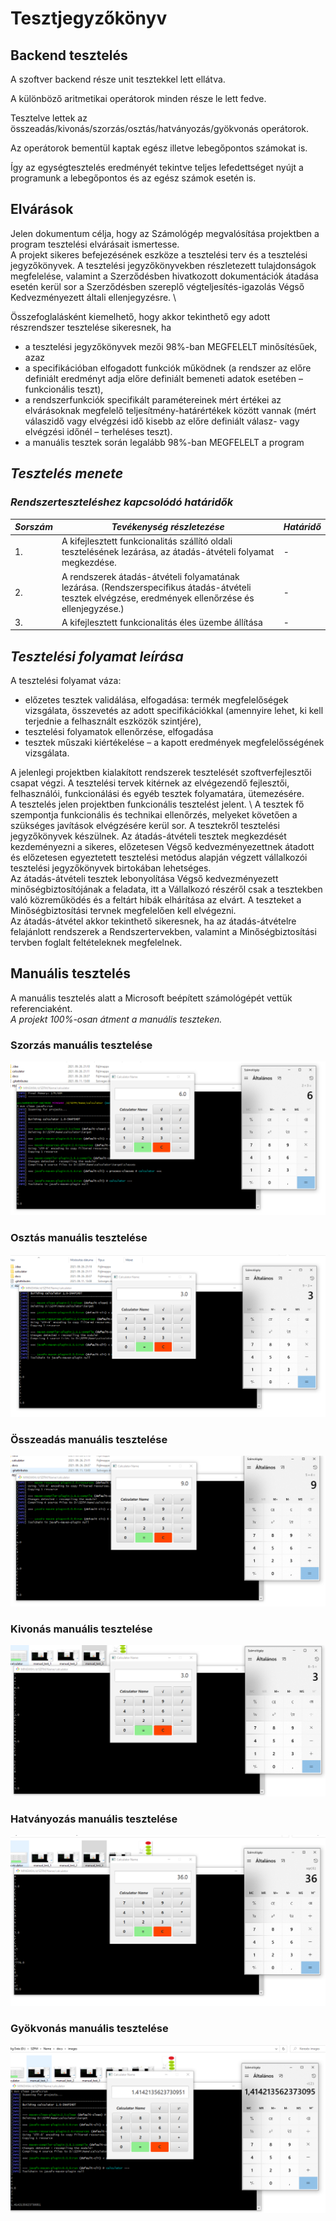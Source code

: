 # **Tesztjegyzőkönyv**

## **Backend tesztelés**

A szoftver backend része unit tesztekkel lett ellátva.

A különböző aritmetikai operátorok minden része le lett fedve.

Tesztelve lettek az összeadás/kivonás/szorzás/osztás/hatványozás/gyökvonás operátorok.

Az operátorok bementül kaptak egész illetve lebegőpontos számokat is.

Így az egységtesztelés eredményét tekintve teljes lefedettséget nyújt a programunk a lebegőpontos és az egész számok esetén is. 

## **Elvárások**
Jelen dokumentum célja, hogy az Számológép megvalósítása projektben a program
tesztelési elvárásait ismertesse. \
A projekt sikeres befejezésének eszköze a tesztelési terv és a tesztelési jegyzőkönyvek. A
tesztelési jegyzőkönyvekben részletezett tulajdonságok megfelelése, valamint a
Szerződésben hivatkozott dokumentációk átadása esetén kerül sor a Szerződésben szereplő
végteljesítés-igazolás Végső Kedvezményezett általi ellenjegyzésre. \

Összefoglalásként kiemelhető, hogy akkor tekinthető egy adott részrendszer tesztelése
sikeresnek, ha
- a tesztelési jegyzőkönyvek mezői 98%-ban MEGFELELT minősítésűek, azaz
- a specifikációban elfogadott funkciók működnek (a rendszer az előre definiált
eredményt adja előre definiált bemeneti adatok esetében – funkcionális teszt),
- a rendszerfunkciók specifikált paramétereinek mért értékei az elvárásoknak
megfelelő teljesítmény-határértékek között vannak (mért válaszidő vagy elvégzési
idő kisebb az előre definiált válasz- vagy elvégzési időnél – terheléses teszt).
- a manuális tesztek során legalább 98%-ban MEGFELELT a program

## *Tesztelés menete*

### *Rendszerteszteléshez kapcsolódó határidők*
| *Sorszám* | *Tevékenység részletezése* | *Határidő* |
| ----------- | ----------- | ----------- |
| 1.| A kifejlesztett funkcionalitás szállító oldali tesztelésének lezárása, az átadás-átvételi folyamat megkezdése.  | - |
| 2.| A rendszerek átadás-átvételi folyamatának lezárása. (Rendszerspecifikus átadás-átvételi tesztek elvégzése, eredmények ellenőrzése és ellenjegyzése.)  | - |
| 3.| A kifejlesztett funkcionalitás éles üzembe állítása | - |

## *Tesztelési folyamat leírása*

A tesztelési folyamat váza:
- előzetes tesztek validálása, elfogadása: termék megfelelőségek vizsgálata, összevetés az
adott specifikációkkal (amennyire lehet, ki kell terjednie a felhasznált eszközök szintjére),
- tesztelési folyamatok ellenőrzése, elfogadása
- tesztek műszaki kiértékelése – a kapott eredmények megfelelősségének vizsgálata.

A jelenlegi projektben kialakított rendszerek tesztelését szoftverfejlesztői csapat végzi. A tesztelési tervek kitérnek az elvégezendő fejlesztői, felhasználói, funkcionálási és egyéb tesztek folyamatára, ütemezésére. \
A tesztelés jelen projektben funkcionális tesztelést jelent. \ 
A tesztek fő szempontja funkcionális és technikai ellenőrzés, melyeket
követően a szükséges javítások elvégzésére kerül sor. A tesztekről tesztelési jegyzőkönyvek
készülnek.
Az átadás-átvételi tesztek megkezdését kezdeményezni a sikeres, előzetesen Végső
kedvezményezettnek átadott és előzetesen egyeztetett tesztelési metódus alapján végzett vállalkozói
tesztelési jegyzőkönyvek birtokában lehetséges. \
Az átadás-átvételi tesztek lebonyolítása Végső kedvezményezett minőségbiztosítójának a feladata, itt
a Vállalkozó részéről csak a tesztekben való közreműködés és a feltárt hibák elhárítása az elvárt. A
teszteket a Minőségbiztosítási tervnek megfelelően kell elvégezni. \
Az átadás-átvétel akkor tekinthető sikeresnek, ha az átadás-átvételre felajánlott rendszerek a
Rendszertervekben, valamint a Minőségbiztosítási tervben foglalt feltételeknek megfelelnek.

## **Manuális tesztelés**

A manuális tesztelés alatt a Microsoft beépített számológépét vettük referenciaként. \
*A projekt 100%-osan átment a manuális teszteken.*
### Szorzás manuális tesztelése
![Szorzás manuális tesztelése](images/manual_test_1.PNG)
### Osztás manuális tesztelése
![Osztás manuális tesztelése](images/manual_test_2.PNG)
### Összeadás manuális tesztelése
![Összeadás manuális tesztelése](images/manual_test_3.PNG)
### Kivonás manuális tesztelése
![Kivonás manuális tesztelése](images/manual_test_4.PNG)
### Hatványozás manuális tesztelése
![Hatványozás manuális tesztelése](images/manual_test_5.PNG)
### Gyökvonás manuális tesztelése
![Gyökvonás manuális tesztelése](images/manual_test_6.PNG)
